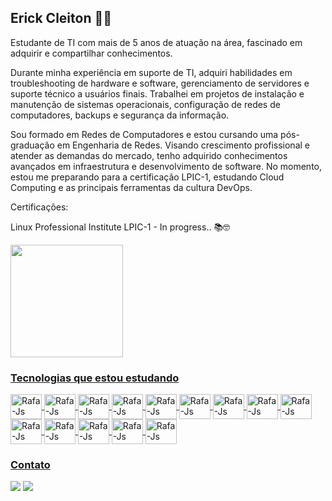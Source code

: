## Erick Cleiton 🧑‍💻

Estudante de TI com mais de 5 anos de atuação na área, fascinado em adquirir e compartilhar conhecimentos.

Durante minha experiência em suporte de TI, adquiri habilidades em troubleshooting de hardware e software, gerenciamento de servidores e suporte técnico a usuários finais. Trabalhei em projetos de instalação e manutenção de sistemas operacionais, configuração de redes de computadores, backups e segurança da informação.

Sou formado em Redes de Computadores e estou cursando uma pós-graduação em Engenharia de Redes. Visando crescimento profissional e atender as demandas do mercado, tenho adquirido conhecimentos avançados em infraestrutura e desenvolvimento de software. No momento, estou me preparando para a certificação LPIC-1, estudando Cloud Computing e as principais ferramentas da cultura DevOps.  

Certificações:

Linux Professional Institute LPIC-1 - In progress.. 📚🤓

<div>
  <a href="https://github.com/ErickCCS">
   <img height="180cm" src="https://github-readme-stats.vercel.app/api?username=ErickCCS&show_icons=true&theme=dark"/>
</div>

### Tecnologias que estou estudando

<div>
  <img align="center" alt="Rafa-Js" height="40" width="50" 
src="https://cdn.jsdelivr.net/gh/devicons/devicon/icons/amazonwebservices/amazonwebservices-original.svg" />
  <img align="center" alt="Rafa-Js" height="40" width="50" 
src="https://cdn.jsdelivr.net/gh/devicons/devicon/icons/azure/azure-original.svg" />
  <img align="center" alt="Rafa-Js" height="40" width="50" 
src="https://cdn.jsdelivr.net/gh/devicons/devicon/icons/googlecloud/googlecloud-original.svg" />
  <img align="center" alt="Rafa-Js" height="40" width="50" 
src="https://cdn.jsdelivr.net/gh/devicons/devicon/icons/linux/linux-original.svg" />
  <img align="center" alt="Rafa-Js" height="40" width="50"
src="https://cdn.jsdelivr.net/gh/devicons/devicon/icons/bash/bash-original.svg" />
  <img align="center" alt="Rafa-Js" height="40" width="50" 
src="https://cdn.jsdelivr.net/gh/devicons/devicon/icons/python/python-original.svg" />
  <img align="center" alt="Rafa-Js" height="40" width="50"
src="https://cdn.jsdelivr.net/gh/devicons/devicon/icons/git/git-original.svg" />
  <img align="center" alt="Rafa-Js" height="40" width="50"
src="https://cdn.jsdelivr.net/gh/devicons/devicon/icons/docker/docker-original.svg" />
  <img align="center" alt="Rafa-Js" height="40" width="50"
src="https://cdn.jsdelivr.net/gh/devicons/devicon/icons/kubernetes/kubernetes-plain.svg" />
  <img align="center" alt="Rafa-Js" height="40" width="50" 
src="https://cdn.jsdelivr.net/gh/devicons/devicon/icons/terraform/terraform-original.svg" />
  <img align="center" alt="Rafa-Js" height="40" width="50" 
src="https://cdn.jsdelivr.net/gh/devicons/devicon/icons/ansible/ansible-original.svg" />
  <img align="center" alt="Rafa-Js" height="40" width="50" 
src="https://cdn.jsdelivr.net/gh/devicons/devicon/icons/jenkins/jenkins-original.svg" />
  <img align="center" alt="Rafa-Js" height="40" width="50"
src="https://cdn.jsdelivr.net/gh/devicons/devicon/icons/grafana/grafana-original.svg" />
  <img align="center" alt="Rafa-Js" height="40" width="50"
src="https://cdn.jsdelivr.net/gh/devicons/devicon/icons/prometheus/prometheus-original.svg" />
</div>

### Contato

 <div> 
  <a href="https://www.linkedin.com/in/erickcleiton/" target="_blank"><img src="https://img.shields.io/badge/-LinkedIn-%230077B5?style=for-the-badge&logo=linkedin&logoColor=white" target="_blank"></a> 
  <a href = "mailto:erickcleitoncs@gmail.com"><img src="https://img.shields.io/badge/Gmail-D14836?style=for-the-badge&logo=gmail&logoColor=white" target="_blank"></a>
 </div>
